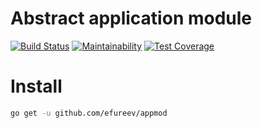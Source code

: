 # Abstract application module

[![Build Status](https://travis-ci.org/efureev/appmod.svg?branch=master)](https://travis-ci.org/efureev/appmod)
[![Maintainability](https://api.codeclimate.com/v1/badges/12fa9a98b3f8f5837056/maintainability)](https://codeclimate.com/github/efureev/appmod/maintainability)
[![Test Coverage](https://api.codeclimate.com/v1/badges/12fa9a98b3f8f5837056/test_coverage)](https://codeclimate.com/github/efureev/appmod/test_coverage)

# Install
```bash
go get -u github.com/efureev/appmod
```
